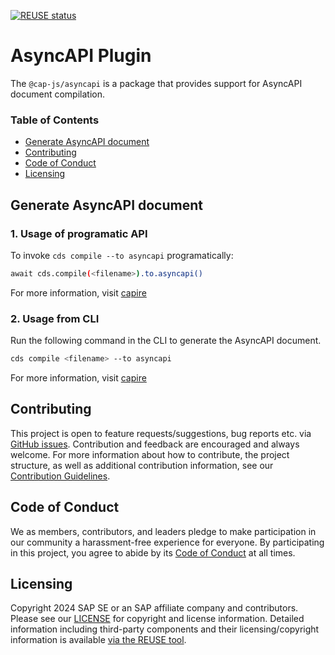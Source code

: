 [![REUSE status](https://api.reuse.software/badge/github.com/cap-js/asyncapi)](https://api.reuse.software/info/github.com/cap-js/asyncapi)

# AsyncAPI Plugin

The `@cap-js/asyncapi` is a package that provides support for AsyncAPI document compilation.

### Table of Contents

- [Generate AsyncAPI document](#generate-asyncapi-document)
- [Contributing](#contributing)
- [Code of Conduct](#code-of-conduct)
- [Licensing](#licensing)

## Generate AsyncAPI document

### 1. Usage of programatic API

To invoke `cds compile --to asyncapi` programatically:

```sh
await cds.compile(<filename>).to.asyncapi() 
```

For more information, visit [capire](https://cap.cloud.sap/docs/node.js/cds-compile#to-asyncapi)


### 2. Usage from CLI 

Run the following command in the CLI to generate the AsyncAPI document.

```sh
cds compile <filename> --to asyncapi
```


For more information, visit [capire](https://cap.cloud.sap/docs/advanced/publishing-apis/asyncapi#cli)

## Contributing

This project is open to feature requests/suggestions, bug reports etc. via [GitHub issues](https://github.com/cap-js/asyncapi/issues). Contribution and feedback are encouraged and always welcome. For more information about how to contribute, the project structure, as well as additional contribution information, see our [Contribution Guidelines](CONTRIBUTING.md).

## Code of Conduct

We as members, contributors, and leaders pledge to make participation in our community a harassment-free experience for everyone. By participating in this project, you agree to abide by its [Code of Conduct](CODE_OF_CONDUCT.md) at all times.

## Licensing

Copyright 2024 SAP SE or an SAP affiliate company and contributors. Please see our [LICENSE](LICENSE) for copyright and license information. Detailed information including third-party components and their licensing/copyright information is available [via the REUSE tool](https://api.reuse.software/info/github.com/cap-js/asyncapi).
